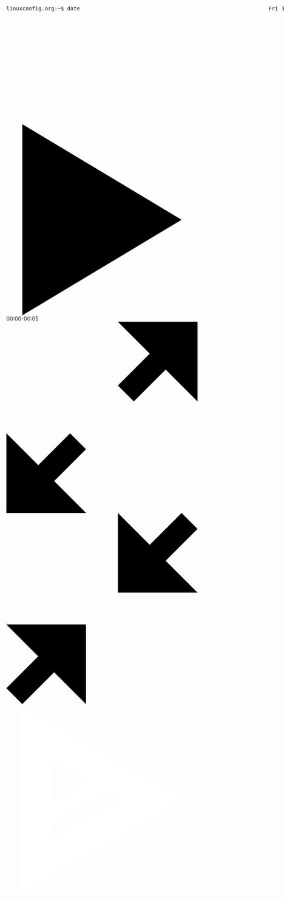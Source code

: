 <div data-reactroot="" tabindex="-1" class="asciinema-player-wrapper"><div class="asciinema-player asciinema-theme-asciinema"><pre class="asciinema-terminal font-small" style="width: 110ch; height: 21.3333em;"><span class="line"><span class="fg-6">linuxconfig.org</span><span>:</span><span class="fg-12 bright">~</span><span>$ date                                                           </span></span><span class="line"><span>Fri 31 Mar 11:44:46 AEDT 2017                                                     </span></span><span class="line"><span class="fg-6">linuxconfig.org</span><span>:</span><span class="fg-12 bright">~</span><span>$ cal                                                            </span></span><span class="line"><span>     March 2017                                                                   </span></span><span class="line"><span>Su Mo Tu We Th Fr Sa                                                              </span></span><span class="line"><span>          1  2  3  4                                                              </span></span><span class="line"><span> 5  6  7  8  9 10 11                                                              </span></span><span class="line"><span>12 13 14 15 16 17 18                                                              </span></span><span class="line"><span>19 20 21 22 23 24 25                                                              </span></span><span class="line"><span>26 27 28 29 30 </span><span class="fg-bg bg-fg">31</span><span>                                                                 </span></span><span class="line"><span>                                                                                  </span></span><span class="line"><span class="fg-6">linuxconfig.org</span><span>:</span><span class="fg-12 bright">~</span><span>$ pwd                                                            </span></span><span class="line"><span>/home/linuxconfig                                                                 </span></span><span class="line"><span class="fg-6">linuxconfig.org</span><span>:</span><span class="fg-12 bright">~</span><span>$ ls                                                             </span></span><span class="line"><span class="fg-10 bright">hello-world.sh</span><span>                                                                    </span></span><span class="line"><span class="fg-6">linuxconfig.org</span><span>:</span><span class="fg-12 bright">~</span><span>$ </span><span> </span><span>                                                              </span></span><span class="line"><span>                                                                                  </span></span><span class="line"><span>                                                                                  </span></span></pre><div class="control-bar"><span class="playback-button"><svg version="1.1" viewBox="0 0 12 12" class="icon"><path d="M1,0 L11,6 L1,12 Z"></path></svg></span><span class="timer"><span class="time-elapsed">00:00</span><span class="time-remaining">-00:05</span></span><span class="fullscreen-button"><svg version="1.1" viewBox="0 0 12 12" class="icon"><path d="M12,0 L7,0 L9,2 L7,4 L8,5 L10,3 L12,5 Z"></path><path d="M0,12 L0,7 L2,9 L4,7 L5,8 L3,10 L5,12 Z"></path></svg><svg version="1.1" viewBox="0 0 12 12" class="icon"><path d="M7,5 L7,0 L9,2 L11,0 L12,1 L10,3 L12,5 Z"></path><path d="M5,7 L0,7 L2,9 L0,11 L1,12 L3,10 L5,12 Z"></path></svg></span><span class="progressbar"><span class="bar"><span class="gutter"><span style="width: 0%;"></span></span></span></span></div><div class="start-prompt"><div class="play-button"><div><span><svg version="1.1" viewBox="0 0 866.0254037844387 866.0254037844387" class="icon"><defs> <mask id="small-triangle-mask"> <rect width="100%" height="100%" fill="white"></rect> <polygon points="508.01270189221935 433.01270189221935, 208.0127018922194 259.8076211353316, 208.01270189221927 606.217782649107" fill="black"></polygon> </mask> </defs> <polygon points="808.0127018922194 433.01270189221935, 58.01270189221947 -1.1368683772161603e-13, 58.01270189221913 866.0254037844386" mask="url(#small-triangle-mask)" fill="white"></polygon> <polyline points="481.2177826491071 333.0127018922194, 134.80762113533166 533.0127018922194" stroke="white" stroke-width="90"></polyline></svg></span></div></div></div></div></div>
